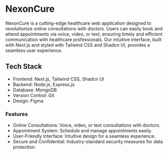 # NexonCure
NexonCure is a cutting-edge healthcare web application designed to revolutionize online consultations with doctors. Users can easily book and attend appointments via voice, video, or text, ensuring timely and efficient communication with healthcare professionals. Our intuitive interface, built with Next.js and styled with Tailwind CSS and Shadcn UI, provides a seamless user experience.

## Tech Stack
- Frontend: Next.js, Tailwind CSS, Shadcn UI
- Backend: Node.js, Express.js
- Database: MongoDB
- Version Control: Git
- Design: Figma

### Features
- Online Consultations: Voice, video, or text consultations with doctors.
- Appointment System: Schedule and manage appointments easily.
- User-Friendly Interface: Intuitive design for a seamless experience.
- Secure and Confidential: Industry-standard security measures for data protection.
